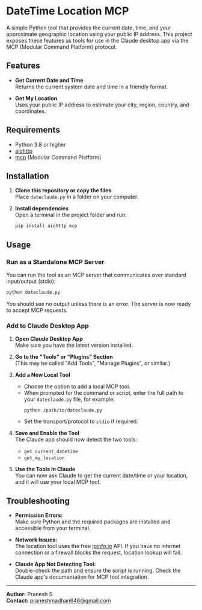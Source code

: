 # DateTime Location MCP

A simple Python tool that provides the current date, time, and your approximate geographic location using your public IP address. This project exposes these features as tools for use in the Claude desktop app via the MCP (Modular Command Platform) protocol.

## Features

- **Get Current Date and Time**  
  Returns the current system date and time in a friendly format.

- **Get My Location**  
  Uses your public IP address to estimate your city, region, country, and coordinates.

## Requirements

- Python 3.8 or higher
- [aiohttp](https://pypi.org/project/aiohttp/)
- [mcp](https://github.com/microsoft/mcp) (Modular Command Platform)

## Installation

1. **Clone this repository or copy the files**  
   Place `dateclaude.py` in a folder on your computer.

2. **Install dependencies**  
   Open a terminal in the project folder and run:
   ```sh
   pip install aiohttp mcp
   ```

## Usage

### Run as a Standalone MCP Server

You can run the tool as an MCP server that communicates over standard input/output (stdio):

```sh
python dateclaude.py
```

You should see no output unless there is an error. The server is now ready to accept MCP requests.

### Add to Claude Desktop App

1. **Open Claude Desktop App**  
   Make sure you have the latest version installed.

2. **Go to the "Tools" or "Plugins" Section**  
   (This may be called "Add Tools", "Manage Plugins", or similar.)

3. **Add a New Local Tool**  
   - Choose the option to add a local MCP tool.
   - When prompted for the command or script, enter the full path to your `dateclaude.py` file, for example:
     ```
     python /path/to/dateclaude.py
     ```
   - Set the transport/protocol to `stdio` if required.

4. **Save and Enable the Tool**  
   The Claude app should now detect the two tools:
   - `get_current_datetime`
   - `get_my_location`

5. **Use the Tools in Claude**  
   You can now ask Claude to get the current date/time or your location, and it will use your local MCP tool.

## Troubleshooting

- **Permission Errors:**  
  Make sure Python and the required packages are installed and accessible from your terminal.

- **Network Issues:**  
  The location tool uses the free [ipinfo.io](https://ipinfo.io/) API. If you have no internet connection or a firewall blocks the request, location lookup will fail.

- **Claude App Not Detecting Tool:**  
  Double-check the path and ensure the script is running. Check the Claude app's documentation for MCP tool integration.


---

**Author:** Pranesh S  
**Contact:** praneshmadhan646@gmail.com
